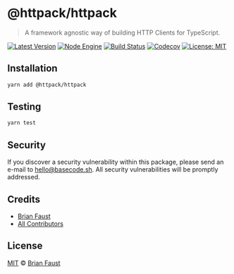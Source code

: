 # @httpack/httpack

> A framework agnostic way of building HTTP Clients for TypeScript.

[![Latest Version](https://badgen.now.sh/npm/v/@httpack/httpack)](https://www.npmjs.com/package/@httpack/httpack)
[![Node Engine](https://badgen.now.sh/npm/node/@httpack/httpack)](https://www.npmjs.com/package/@httpack/httpack)
[![Build Status](https://badgen.now.sh/circleci/github/@httpack/httpack)](https://circleci.com/gh/@httpack/httpack)
[![Codecov](https://badgen.now.sh/codecov/c/github/@httpack/httpack)](https://codecov.io/gh/@httpack/httpack)
[![License: MIT](https://badgen.now.sh/badge/license/MIT/green)](https://opensource.org/licenses/MIT)

## Installation

```bash
yarn add @httpack/httpack
```

## Testing

```bash
yarn test
```

## Security

If you discover a security vulnerability within this package, please send an e-mail to hello@basecode.sh. All security vulnerabilities will be promptly addressed.

## Credits

-   [Brian Faust](https://github.com/faustbrian)
-   [All Contributors](../../../../contributors)

## License

[MIT](LICENSE) © [Brian Faust](https://basecode.sh)
